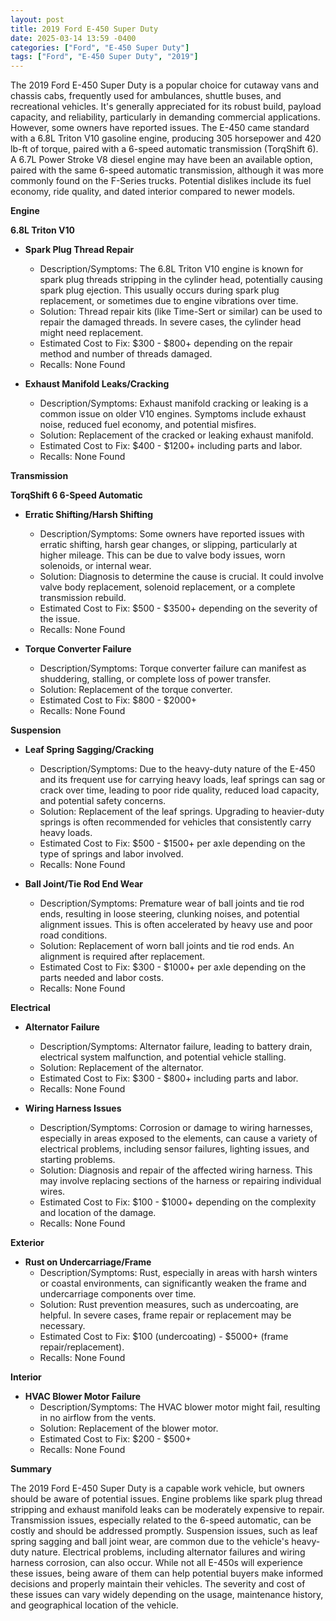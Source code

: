 ```yaml
---
layout: post
title: 2019 Ford E-450 Super Duty
date: 2025-03-14 13:59 -0400
categories: ["Ford", "E-450 Super Duty"]
tags: ["Ford", "E-450 Super Duty", "2019"]
---
```

The 2019 Ford E-450 Super Duty is a popular choice for cutaway vans and chassis cabs, frequently used for ambulances, shuttle buses, and recreational vehicles. It's generally appreciated for its robust build, payload capacity, and reliability, particularly in demanding commercial applications. However, some owners have reported issues. The E-450 came standard with a 6.8L Triton V10 gasoline engine, producing 305 horsepower and 420 lb-ft of torque, paired with a 6-speed automatic transmission (TorqShift 6). A 6.7L Power Stroke V8 diesel engine may have been an available option, paired with the same 6-speed automatic transmission, although it was more commonly found on the F-Series trucks. Potential dislikes include its fuel economy, ride quality, and dated interior compared to newer models.

**Engine**

**6.8L Triton V10**

*   **Spark Plug Thread Repair**
    *   Description/Symptoms: The 6.8L Triton V10 engine is known for spark plug threads stripping in the cylinder head, potentially causing spark plug ejection. This usually occurs during spark plug replacement, or sometimes due to engine vibrations over time.
    *   Solution: Thread repair kits (like Time-Sert or similar) can be used to repair the damaged threads. In severe cases, the cylinder head might need replacement.
    *   Estimated Cost to Fix: $300 - $800+ depending on the repair method and number of threads damaged.
    *   Recalls: None Found

*   **Exhaust Manifold Leaks/Cracking**
    *   Description/Symptoms: Exhaust manifold cracking or leaking is a common issue on older V10 engines. Symptoms include exhaust noise, reduced fuel economy, and potential misfires.
    *   Solution: Replacement of the cracked or leaking exhaust manifold.
    *   Estimated Cost to Fix: $400 - $1200+ including parts and labor.
    *   Recalls: None Found

**Transmission**

**TorqShift 6 6-Speed Automatic**

*   **Erratic Shifting/Harsh Shifting**
    *   Description/Symptoms: Some owners have reported issues with erratic shifting, harsh gear changes, or slipping, particularly at higher mileage. This can be due to valve body issues, worn solenoids, or internal wear.
    *   Solution: Diagnosis to determine the cause is crucial. It could involve valve body replacement, solenoid replacement, or a complete transmission rebuild.
    *   Estimated Cost to Fix: $500 - $3500+ depending on the severity of the issue.
    *   Recalls: None Found

*   **Torque Converter Failure**
    *   Description/Symptoms: Torque converter failure can manifest as shuddering, stalling, or complete loss of power transfer.
    *   Solution: Replacement of the torque converter.
    *   Estimated Cost to Fix: $800 - $2000+
    *   Recalls: None Found

**Suspension**

*   **Leaf Spring Sagging/Cracking**
    *   Description/Symptoms: Due to the heavy-duty nature of the E-450 and its frequent use for carrying heavy loads, leaf springs can sag or crack over time, leading to poor ride quality, reduced load capacity, and potential safety concerns.
    *   Solution: Replacement of the leaf springs. Upgrading to heavier-duty springs is often recommended for vehicles that consistently carry heavy loads.
    *   Estimated Cost to Fix: $500 - $1500+ per axle depending on the type of springs and labor involved.
    *   Recalls: None Found

*   **Ball Joint/Tie Rod End Wear**
    *   Description/Symptoms: Premature wear of ball joints and tie rod ends, resulting in loose steering, clunking noises, and potential alignment issues. This is often accelerated by heavy use and poor road conditions.
    *   Solution: Replacement of worn ball joints and tie rod ends. An alignment is required after replacement.
    *   Estimated Cost to Fix: $300 - $1000+ per axle depending on the parts needed and labor costs.
    *   Recalls: None Found

**Electrical**

*   **Alternator Failure**
    *   Description/Symptoms: Alternator failure, leading to battery drain, electrical system malfunction, and potential vehicle stalling.
    *   Solution: Replacement of the alternator.
    *   Estimated Cost to Fix: $300 - $800+ including parts and labor.
    *   Recalls: None Found

*   **Wiring Harness Issues**
    *   Description/Symptoms: Corrosion or damage to wiring harnesses, especially in areas exposed to the elements, can cause a variety of electrical problems, including sensor failures, lighting issues, and starting problems.
    *   Solution: Diagnosis and repair of the affected wiring harness. This may involve replacing sections of the harness or repairing individual wires.
    *   Estimated Cost to Fix: $100 - $1000+ depending on the complexity and location of the damage.
    *   Recalls: None Found

**Exterior**

*   **Rust on Undercarriage/Frame**
    *   Description/Symptoms: Rust, especially in areas with harsh winters or coastal environments, can significantly weaken the frame and undercarriage components over time.
    *   Solution: Rust prevention measures, such as undercoating, are helpful. In severe cases, frame repair or replacement may be necessary.
    *   Estimated Cost to Fix: $100 (undercoating) - $5000+ (frame repair/replacement).
    *   Recalls: None Found

**Interior**

*   **HVAC Blower Motor Failure**
    *   Description/Symptoms: The HVAC blower motor might fail, resulting in no airflow from the vents.
    *   Solution: Replacement of the blower motor.
    *   Estimated Cost to Fix: $200 - $500+
    *   Recalls: None Found

**Summary**

The 2019 Ford E-450 Super Duty is a capable work vehicle, but owners should be aware of potential issues. Engine problems like spark plug thread stripping and exhaust manifold leaks can be moderately expensive to repair. Transmission issues, especially related to the 6-speed automatic, can be costly and should be addressed promptly. Suspension issues, such as leaf spring sagging and ball joint wear, are common due to the vehicle's heavy-duty nature. Electrical problems, including alternator failures and wiring harness corrosion, can also occur. While not all E-450s will experience these issues, being aware of them can help potential buyers make informed decisions and properly maintain their vehicles. The severity and cost of these issues can vary widely depending on the usage, maintenance history, and geographical location of the vehicle.


